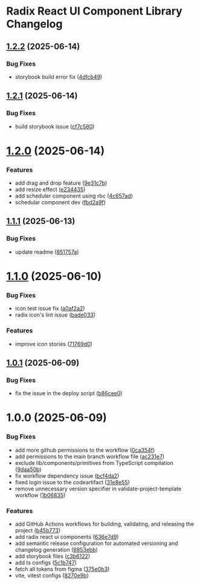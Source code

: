 # Radix React UI Component Library Changelog

## [1.2.2](https://github.com/abhimax/radix-react-ui-lib/compare/v1.2.1...v1.2.2) (2025-06-14)


### Bug Fixes

* storybook build error fix ([4dfcb49](https://github.com/abhimax/radix-react-ui-lib/commit/4dfcb4903af1f5c2ba37eee8ef650e7070aade1f))

## [1.2.1](https://github.com/abhimax/radix-react-ui-lib/compare/v1.2.0...v1.2.1) (2025-06-14)


### Bug Fixes

* build storybook issue ([cf7c580](https://github.com/abhimax/radix-react-ui-lib/commit/cf7c580a0f676771432b5b240484df154399a3fa))

# [1.2.0](https://github.com/abhimax/radix-react-ui-lib/compare/v1.1.1...v1.2.0) (2025-06-14)


### Features

* add drag and drop feature ([9e31c7b](https://github.com/abhimax/radix-react-ui-lib/commit/9e31c7b5d38b26915a2fee1a29077a549584a71a))
* add resize effect ([e234435](https://github.com/abhimax/radix-react-ui-lib/commit/e2344355e9761f61ab21990de42b4b88a8e21de6))
* add scheduler component using rbc ([4c657ad](https://github.com/abhimax/radix-react-ui-lib/commit/4c657adb4effb2ccaf731e7876cf8b67d3283093))
* schedular component dev ([fbd2a9f](https://github.com/abhimax/radix-react-ui-lib/commit/fbd2a9fad1197f7e9304c5d8a3929694a0c6ed24))

## [1.1.1](https://github.com/abhimax/radix-react-ui-lib/compare/v1.1.0...v1.1.1) (2025-06-13)


### Bug Fixes

* update readme ([851757a](https://github.com/abhimax/radix-react-ui-lib/commit/851757a93bc96d0f5b85d8b4d7f8d27be7f4215b))

# [1.1.0](https://github.com/abhimax/radix-react-ui-lib/compare/v1.0.1...v1.1.0) (2025-06-10)


### Bug Fixes

* icon test issue fix ([a0af2a2](https://github.com/abhimax/radix-react-ui-lib/commit/a0af2a26ac65b83f6abe9eeb9818f60eaf9e969b))
* radix icon's lint issue ([bade033](https://github.com/abhimax/radix-react-ui-lib/commit/bade0331b4423ba670e2d16fc5f125e37ab3b1dc))


### Features

* improve icon stories ([71769d0](https://github.com/abhimax/radix-react-ui-lib/commit/71769d0f50677def349e3a342ed7569bbc02b99a))

## [1.0.1](https://github.com/abhimax/radix-react-ui-lib/compare/v1.0.0...v1.0.1) (2025-06-09)


### Bug Fixes

* fix the issue in the deploy script ([b86cee0](https://github.com/abhimax/radix-react-ui-lib/commit/b86cee08a1a3d4b737e7e726f755ac0acc06ec96))

# 1.0.0 (2025-06-09)


### Bug Fixes

* add more github permissions to the workflow ([0ca354f](https://github.com/abhimax/radix-react-ui-lib/commit/0ca354fa139bcb32c9d0c3bace8849e6e2be2836))
* add permissions to the main branch workflow file ([ac231e7](https://github.com/abhimax/radix-react-ui-lib/commit/ac231e7e09e8425deec199fdea56968e69445a23))
* exclude lib/components/primitives from TypeScript compilation ([9daa50b](https://github.com/abhimax/radix-react-ui-lib/commit/9daa50b610b68bd651b20c2af759264ee02c0c98))
* fix workflow dependency issue ([bcf4da2](https://github.com/abhimax/radix-react-ui-lib/commit/bcf4da2cdae631f3ce47edb61bb63e3ec9eb8080))
* fixed login issue to the codeartifact ([31e8e55](https://github.com/abhimax/radix-react-ui-lib/commit/31e8e55ce3ce20d75a71b98bc4d329e932ef86de))
* remove unnecessary version specifier in validate-project-template workflow ([1b06835](https://github.com/abhimax/radix-react-ui-lib/commit/1b0683507f25b04aefe62ec6e5de35e8e3c59afe))


### Features

* add GitHub Actions workflows for building, validating, and releasing the project ([b45b773](https://github.com/abhimax/radix-react-ui-lib/commit/b45b773c9b520f2968ef176c4eb2abf765328ff2))
* add radix react ui components ([636e7d9](https://github.com/abhimax/radix-react-ui-lib/commit/636e7d9f7d838f9080a32ca78db240282ef07d05))
* add semantic release configuration for automated versioning and changelog generation ([8853ebb](https://github.com/abhimax/radix-react-ui-lib/commit/8853ebb39f9b0d00df7eb4ed94a65361a75a5eaf))
* add storybook files ([c3b6122](https://github.com/abhimax/radix-react-ui-lib/commit/c3b61228b83cffc2d3d2d54d3e81ad834dac3b99))
* add ts configs ([5c1b747](https://github.com/abhimax/radix-react-ui-lib/commit/5c1b747ec96bf424f30f509b2d0df699802047ad))
* fetch all tokens from figma ([375e0b3](https://github.com/abhimax/radix-react-ui-lib/commit/375e0b3980c50d223ba922f9d4e5d247ec486b95))
* vite, vitest configs ([8270e9b](https://github.com/abhimax/radix-react-ui-lib/commit/8270e9bd9b71c45a27cf0543efb8b25aa5d94628))
